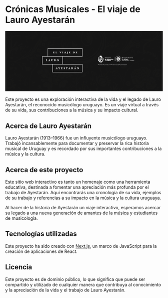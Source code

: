 # Crónicas Musicales - El viaje de Lauro Ayestarán

![Imagen del Proyecto](/public/lauro-banner.jpg)

Este proyecto es una exploración interactiva de la vida y el legado de Lauro Ayestarán, el reconocido musicólogo uruguayo. Es un viaje virtual a través de su vida, sus contribuciones a la música y su impacto cultural. 

## Acerca de Lauro Ayestarán

Lauro Ayestarán (1913–1966) fue un influyente musicólogo uruguayo. Trabajó incansablemente para documentar y preservar la rica historia musical de Uruguay y es recordado por sus importantes contribuciones a la música y la cultura.

## Acerca de este proyecto

Este sitio web interactivo es tanto un homenaje como una herramienta educativa, destinada a fomentar una apreciación más profunda por el trabajo de Ayestarán. Aquí encontrarás una cronología de su vida, ejemplos de su trabajo y referencias a su impacto en la música y la cultura uruguaya.

Al hacer de la historia de Ayestarán un viaje interactivo, esperamos acercar su legado a una nueva generación de amantes de la música y estudiantes de musicología.

## Tecnologías utilizadas

Este proyecto ha sido creado con [Next.js](https://nextjs.org/), un marco de JavaScript para la creación de aplicaciones de React.

## Licencia

Este proyecto es de dominio público, lo que significa que puede ser compartido y utilizado de cualquier manera que contribuya al conocimiento y la apreciación de la vida y el trabajo de Lauro Ayestarán.
